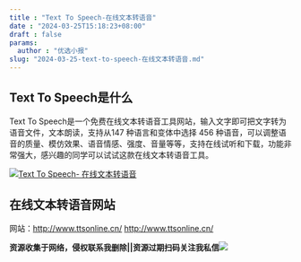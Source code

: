 ```yaml
---
title : "Text To Speech-在线文本转语音"
date : "2024-03-25T15:18:23+08:00"
draft : false
params:
  author : "优选小报"
slug: "2024-03-25-text-to-speech-在线文本转语音.md"
---
```


## Text To Speech是什么

Text To Speech是一个免费在线文本转语音工具网站，输入文字即可把文字转为语音文件，文本朗读，支持从147 种语言和变体中选择 456
种语音，可以调整语音的质量、模仿效果、语音情感、强度、音量等等，支持在线试听和下载，功能非常强大，感兴趣的同学可以试试这款在线文本转语音工具。

[![Text To Speech-
在线文本转语音](//img7-1.zhekoulieshou.com/mmbiz_jpg/iaHBVewvSIbAjcr9g6TlCXSfiaDqkbzuEzcKibQlNgLVTy0yDZZcaXjicUhZOplgT76IHYRM5B3fINu533LaIkqACQ/0)](//img7-1.zhekoulieshou.com/mmbiz_jpg/iaHBVewvSIbAjcr9g6TlCXSfiaDqkbzuEzcKibQlNgLVTy0yDZZcaXjicUhZOplgT76IHYRM5B3fINu533LaIkqACQ/0)

## 在线文本转语音网站

网站：http://www.ttsonline.cn/ http://www.ttsonline.cn/

**资源收集于网络，侵权联系我删除||资源过期扫码关注我私信**![](//img7-1.zhekoulieshou.com/mmbiz_jpg/iaHBVewvSIbAjcr9g6TlCXSfiaDqkbzuEzp207hVzPqT4YGQOAazQ1KNHCeACbia5Lzq4Ckwibe48iar1q7lgVP1o3w/640?wx_fmt=jpeg&from=appmsg)


